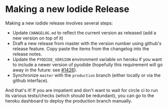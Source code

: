 # Making a new Iodide Release

Making a new iodide release involves several steps:

* Update `CHANGELOG.md` to reflect the current version as released
  (add a new version on top of it)
* Draft a new release from master with the version number using github's
  release feature. Copy paste the items from the changelog into the release
  notes.
* Update the `PYODIDE_VERSION` environment variable on heroku if you want
  to include a newer version of pyodide (hopefully this requirement will go away
  in the future: see [#1426](https://github.com/iodide-project/iodide/issues/1426)).
* Synchronize `master` with the `production` branch (either locally or via
  the github interface).

And that's it! If you are impatient and don't want to wait for circle ci
to run its various tests/checks (which should be redundant), you can go to
the heroku dashboard to deploy the production branch manually.
